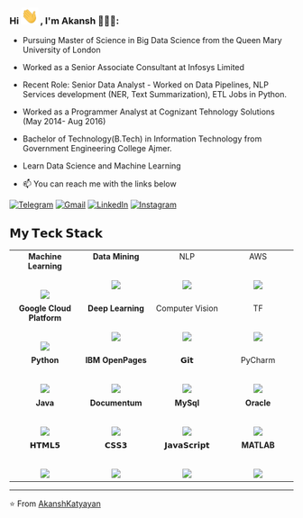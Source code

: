 

### Hi  <img src="https://raw.githubusercontent.com/parth-27/parth-27/master/Hi.gif" width="30px"> , I'm Akansh 👨🏻‍💻:

- Pursuing Master of Science in Big Data Science from the Queen Mary University of London
- Worked as a Senior Associate Consultant at Infosys Limited
- Recent Role: Senior Data Analyst - Worked on Data Pipelines, NLP Services development (NER, Text Summarization), ETL Jobs in Python.
- Worked as a Programmer Analyst at Cognizant Tehnology Solutions (May 2014- Aug 2016)
- Bachelor of Technology(B.Tech) in Information Technology from Government Engineering College Ajmer.
- Learn Data Science and Machine Learning

- :mailbox: You can reach me with the links below

[![Telegram](https://img.shields.io/badge/-TELEGRAM-2CA5E0?style=for-the-badge&logo=telegram&logoColor=white)](https://t.me/akanshkatyayan)
[![Gmail](https://img.shields.io/badge/-GMAIL-D14836?style=for-the-badge&logo=gmail&logoColor=white)](mailto:akanshkat@gmail.com)
[![LinkedIn](https://img.shields.io/badge/-LINKEDIN-0077B5?style=for-the-badge&logo=linkedin&logoColor=white)](https://www.linkedin.com/in/akanshkatyayan/)
[![Instagram](https://img.shields.io/badge/-INSTAGRAM-0077B5?style=for-the-badge&logo=Instagram&logoColor=white)](https://www.instagram.com/cosmosoncam/)


## 𝗠𝘆 𝗧𝗲𝗰𝗸 𝗦𝘁𝗮𝗰𝗸

<table>
  <tbody>
    <tr valign="top">
        <td width="25%" align="center">
        <span><strong>Machine Learning</strong>
        </span><br><br><br>
        <img height="64px" src="https://cdn2.iconfinder.com/data/icons/artificial-intelligence-137/64/ai-artificial_intelligence-learning_machine-brain-weak-1024.png">
      </td>
      <td width="25%" align="center">
        <span><strong>Data Mining</strong>
        </span><br><br><br>
        <img height="64px" src="https://cdn0.iconfinder.com/data/icons/big-data-1-1/128/Business-Intelligence-Identification-Extraction-Analysis-Data-1024.png">
      </td>
      <td width="25%" align="center">
        <span>NLP</span><br><br><br>
        <img height="64px" src="https://cdn3.iconfinder.com/data/icons/artificial-intelligence-125/62/natural-language-processing-linguistics-system-1024.png">
      </td>
      <td width="25%" align="center">
        <span>AWS</span><br><br><br>
        <img height="64px" src="https://worldvectorlogo.com/download/amazon-web-services-2.svg">
      </td>
    </tr>
    <tr valign="top">
        <td width="25%" align="center">
        <span><strong>Google Cloud Platform</strong>
        </span><br><br><br>
        <img height="64px" src="https://cdn2.iconfinder.com/data/icons/artificial-intelligence-137/64/ai-artificial_intelligence-learning_machine-brain-weak-1024.png">
      </td>
      <td width="25%" align="center">
        <span><strong>Deep Learning</strong>
        </span><br><br><br>
        <img height="64px" src="https://cdn0.iconfinder.com/data/icons/big-data-1-1/128/Business-Intelligence-Identification-Extraction-Analysis-Data-1024.png">
      </td>
      <td width="25%" align="center">
        <span>Computer Vision</span><br><br><br>
        <img height="64px" src="https://cdn3.iconfinder.com/data/icons/artificial-intelligence-125/62/natural-language-processing-linguistics-system-1024.png">
      </td>
      <td width="25%" align="center">
        <span>TF</span><br><br><br>
        <img height="64px" src="https://worldvectorlogo.com/download/amazon-web-services-2.svg">
      </td>
    </tr>
    <tr valign="top">
        <td width="25%" align="center">
        <span><strong>Python</strong>
        </span><br><br><br>
        <img height="64px" src="https://cdn4.iconfinder.com/data/icons/logos-and-brands/512/267_Python_logo-128.png">
      </td>
      <td width="25%" align="center">
        <span><strong>IBM OpenPages</strong>
        </span><br><br><br>
        <img height="64px" src="https://cdn.worldvectorlogo.com/logos/openpages.svg">
      </td>
      <td width="25%" align="center">
        <span>𝗚𝗶𝘁</span><br><br><br>
        <img height="64px" src="https://www.vectorlogo.zone/logos/github/github-ar21.svg">
      </td>
      <td width="25%" align="center">
        <span>PyCharm</span><br><br><br>
        <img height="64px" src="https://cdn.svgporn.com/logos/pycharm.svg">
      </td>
    </tr>
    <tr valign="top">
      <td width="25%" align="center">
        <span><strong>Java</strong></span><br><br><br>
        <img height="64px" src="https://www.vectorlogo.zone/logos/java/java-ar21.svg">
      </td>
      <td width="25%" align="center">
        <span><strong>Documentum</strong></span><br><br><br>
        <img height="64px" src="https://worldvectorlogo.com/download/documentum.svg">
      </td>
      <td width="25%" align="center">
        <span><strong>MySql</strong></span><br><br><br>
        <img height="64px" src="https://www.vectorlogo.zone/logos/mysql/mysql-ar21.svg">
      </td>
      <td width="25%" align="center">
        <span><strong>Oracle</strong></span><br><br><br>
        <img height="64px" src="https://www.vectorlogo.zone/util/preview.html?image=/logos/oracle/oracle-ar21.svg">
      </td>
    </tr>
    <tr valign="top">
      <td width="25%" align="center">
        <span>𝗛𝗧𝗠𝗟𝟱</span><br><br><br>
        <img height="64px" src="https://cdn.svgporn.com/logos/html-5.svg">
      </td>
      <td width="25%" align="center">
        <span>𝗖𝗦𝗦𝟯</span><br><br><br>
        <img height="64px" src="https://cdn.svgporn.com/logos/css-3.svg">
      </td>
      <td width="25%" align="center">
        <span>𝗝𝗮𝘃𝗮𝗦𝗰𝗿𝗶𝗽𝘁</span><br><br><br>
        <img height="64px" src="https://cdn.svgporn.com/logos/javascript.svg">
      </td>
      <td width="25%" align="center">
        <span><strong>MATLAB</strong>
        </span><br><br><br>
        <img height="64px" src="matlab-seeklogo.com.svg">
      </td>
    </tr>
    
  </tbody>
</table>
<hr>


⭐️ From [AkanshKatyayan](https://github.com/akanshkatyayan)
